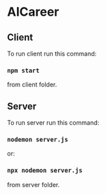 # AICareer

## Client

To run client run this command:
### `npm start`
from client folder.

## Server

To run server run this command:
### `nodemon server.js`
or:
### `npx nodemon server.js`
from server folder.